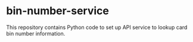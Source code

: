 # bin-number-service
This repository contains Python code to set up API service to lookup card bin number information. 
